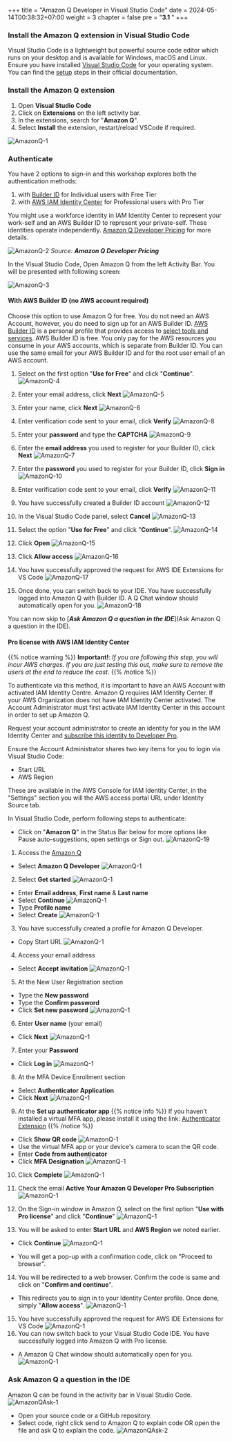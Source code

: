 +++
title = "Amazon Q Developer in Visual Studio Code"
date = 2024-05-14T00:38:32+07:00
weight = 3
chapter = false
pre = "<b>3.1 </b>"
+++

### Install the Amazon Q extension in Visual Studio Code

Visual Studio Code is a lightweight but powerful source code editor which runs on your desktop and is available for Windows, macOS and Linux. Ensure you have installed [Visual Studio Code](https://code.visualstudio.com/download) for your operating system. You can find the [setup](https://code.visualstudio.com/docs/setup/setup-overview) steps in their official documentation.

### Install the Amazon Q extension

1. Open **Visual Studio Code**
2. Click on **Extensions** on the left activity bar.
3. In the extensions, search for "**Amazon Q**".
4. Select **Install** the extension, restart/reload VSCode if required.

![AmazonQ-1](/images/3/AmazonQ-1.png?width=90pc)

### Authenticate

You have 2 options to sign-in and this workshop explores both the authentication methods:

1. with [Builder ID](https://docs.aws.amazon.com/toolkit-for-visual-studio/latest/user-guide/builder-id.html) for Individual users with Free Tier
2. with [AWS IAM Identity Center](https://docs.aws.amazon.com/toolkit-for-visual-studio/latest/user-guide/sso-credentials.html) for Professional users with Pro Tier

You might use a workforce identity in IAM Identity Center to represent your work-self and an AWS Builder ID to represent your private-self. These identities operate independently. [Amazon Q Developer Pricing](https://aws.amazon.com/q/developer/pricing/) for more details.

![AmazonQ-2](/images/3/AmazonQ-2.png?width=90pc)
_Source: **Amazon Q Developer Pricing**_

In the Visual Studio Code, Open Amazon Q from the left Activity Bar. You will be presented with following screen:

![AmazonQ-3](/images/3/AmazonQ-3.png?width=90pc)

#### With AWS Builder ID (no AWS account required)

Choose this option to use Amazon Q for free. You do not need an AWS Account, however, you do need to sign up for an AWS Builder ID. [AWS Builder ID](https://docs.aws.amazon.com/signin/latest/userguide/sign-in-aws_builder_id.html) is a personal profile that provides access to [select tools and services](https://docs.aws.amazon.com/signin/latest/userguide/aws_builder_id-apps.html). AWS Builder ID is free. You only pay for the AWS resources you consume in your AWS accounts, which is separate from Builder ID. You can use the same email for your AWS Builder ID and for the root user email of an AWS account.

1. Select on the first option "**Use for Free**" and click "**Continue**".
   ![AmazonQ-4](/images/3/AmazonQ-4.png?width=90pc)

2. Enter your email address, click **Next**
   ![AmazonQ-5](/images/3/AmazonQ-8.png?width=90pc)

3. Enter your name, click **Next**
   ![AmazonQ-6](/images/3/AmazonQ-9.png?width=90pc)

4. Enter verification code sent to your email, click **Verify**
   ![AmazonQ-8](/images/3/AmazonQ-10.png?width=90pc)

5. Enter your **password** and type the **CAPTCHA**
   ![AmazonQ-9](/images/3/AmazonQ-11.png?width=90pc)

6. Enter the **email address** you used to register for your Builder ID, click **Next**
   ![AmazonQ-7](/images/3/AmazonQ-18.png?width=90pc)

7. Enter the **password** you used to register for your Builder ID, click **Sign in**
   ![AmazonQ-10](/images/3/AmazonQ-12.png?width=90pc)

8. Enter verification code sent to your email, click **Verify**
   ![AmazonQ-11](/images/3/AmazonQ-13.png?width=90pc)

9. You have successfully created a Builder ID account
   ![AmazonQ-12](/images/3/AmazonQ-14.png?width=90pc)

10. In the Visual Studio Code panel, select **Cancel**
    ![AmazonQ-13](/images/3/AmazonQ-15.png?width=90pc)

11. Select the option "**Use for Free**" and click "**Continue**".
    ![AmazonQ-14](/images/3/AmazonQ-16.png?width=90pc)

12. Click **Open**
    ![AmazonQ-15](/images/3/AmazonQ-17.png?width=90pc)

13. Click **Allow access**
    ![AmazonQ-16](/images/3/AmazonQ-5.png?width=90pc)

14. You have successfully approved the request for AWS IDE Extensions for VS Code
    ![AmazonQ-17](/images/3/AmazonQ-6.png?width=90pc)

15. Once done, you can switch back to your IDE. You have successfully logged into Amazon Q with Builder ID. A Q Chat window should automatically open for you.
    ![AmazonQ-18](/images/3/AmazonQ-7.png?width=90pc)

You can now skip to [**_Ask Amazon Q a question in the IDE_**](Ask Amazon Q a question in the IDE).

#### Pro license with AWS IAM Identity Center

{{% notice warning %}}
**Important!**: _If you are following this step, you will incur AWS charges. If you are just testing this out, make sure to remove the users at the end to reduce the cost._
{{% /notice %}}

To authenticate via this method, it is important to have an AWS Account with activated IAM Identity Centre. Amazon Q requires IAM Identity Center. If your AWS Organization does not have IAM Identity Center activated. The Account Administrator must first activate IAM Identity Center in this account in order to set up Amazon Q.

Request your account administrator to create an identity for you in the IAM Identity Center and [subscribe this identity to Developer Pro](https://docs.aws.amazon.com/amazonq/latest/qdeveloper-ug/q-pro-tier-setting-up-access.html).

Ensure the Account Administrator shares two key items for you to login via Visual Studio Code:

- Start URL
- AWS Region

These are available in the AWS Console for IAM Identity Center, in the "Settings" section you will the AWS access portal URL under Identity Source tab.

In Visual Studio Code, perform following steps to authenticate:

- Click on "**Amazon Q**" in the Status Bar below for more options like Pause auto-suggestions, open settings or Sign out.
  ![AmazonQ-19](/images/3/AmazonQ-19.png?width=90pc)

1. Access the [Amazon Q](https://us-east-1.console.aws.amazon.com/amazonq?region=us-east-1#)

- Select **Amazon Q Developer**
  ![AmazonQ-1](/images/3/AmazonQpro-1.png?width=90pc)

2. Select **Get started**
   ![AmazonQ-1](/images/3/AmazonQpro-2.png?width=90pc)

- Enter **Email address**, **First name** & **Last name**
- Select **Continue**
  ![AmazonQ-1](/images/3/AmazonQpro-3.png?width=90pc)
- Type **Profile name**
- Select **Create**
  ![AmazonQ-1](/images/3/AmazonQpro-4.png?width=90pc)

3. You have successfully created a profile for Amazon Q Developer.

- Copy Start URL
  ![AmazonQ-1](/images/3/AmazonQpro-5.png?width=90pc)

4. Access your email address

- Select **Accept invitation**
  ![AmazonQ-1](/images/3/AmazonQpro-6.png?width=90pc)

5. At the New User Registration section

- Type the **New password**
- Type the **Confirm password**
- Click **Set new password**
  ![AmazonQ-1](/images/3/AmazonQpro-7.png?width=90pc)

6. Enter **User name** (your email)

- Click **Next**
  ![AmazonQ-1](/images/3/AmazonQpro-8.png?width=90pc)

7. Enter your **Password**

- Click **Log in**
  ![AmazonQ-1](/images/3/AmazonQpro-9.png?width=90pc)

8. At the MFA Device Enrollment section

- Select **Authenticator Application**
- Click **Next**
  ![AmazonQ-1](/images/3/AmazonQpro-10.png?width=90pc)

9. At the **Set up authenticator app**
   {{% notice info %}}
   If you haven’t installed a virtual MFA app, please install it using the link:
   [Authenticator Extension](https://chromewebstore.google.com/detail/authenticator/bhghoamapcdpbohphigoooaddinpkbai)
   {{% /notice %}}

- Click **Show QR code**
  ![AmazonQ-1](/images/3/AmazonQpro-11.png?width=90pc)
- Use the virtual MFA app or your device's camera to scan the QR code.
- Enter **Code from authenticator**
- Click **MFA Designation**
  ![AmazonQ-1](/images/3/AmazonQpro-12.png?width=90pc)

10. Click **Complete**
    ![AmazonQ-1](/images/3/AmazonQpro-13.png?width=90pc)

11. Check the email **Active Your Amazon Q Developer Pro Subscription**
    ![AmazonQ-1](/images/3/AmazonQpro-14.png?width=90pc)

12. On the Sign-in window in Amazon Q, select on the first option "**Use with Pro license**" and click "**Continue**"
    ![AmazonQ-1](/images/3/AmazonQpro-15.png?width=90pc)
13. You will be asked to enter **Start URL** and **AWS Region** we noted earlier.

- Click **Continue**
  ![AmazonQ-1](/images/3/AmazonQpro-16.png?width=90pc)

- You will get a pop-up with a confirmation code, click on "Proceed to browser".

14. You will be redirected to a web browser. Confirm the code is same and click on "**Confirm and continue**".

- This redirects you to sign in to your Identity Center profile. Once done, simply "**Allow access**".
  ![AmazonQ-1](/images/3/AmazonQpro-17.png?width=90pc)

15. You have successfully approved the request for AWS IDE Extensions for VS Code
    ![AmazonQ-1](/images/3/AmazonQpro-18.png?width=90pc)
16. You can now switch back to your Visual Studio Code IDE. You have successfully logged into Amazon Q with Pro license.

- A Amazon Q Chat window should automatically open for you.
  ![AmazonQ-1](/images/3/AmazonQpro-19.png?width=90pc)

### Ask Amazon Q a question in the IDE

Amazon Q can be found in the activity bar in Visual Studio Code.
![AmazonQAsk-1](/images/3/AmazonQask-01.png?width=90pc)

- Open your source code or a GitHub repository.
- Select code, right click send to Amazon Q to explain code OR open the file and ask Q to explain the code.
  ![AmazonQAsk-2](/images/3/AmazonQask-02.png?width=90pc)
